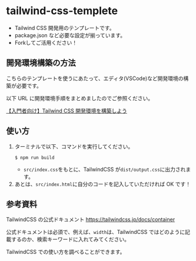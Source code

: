 # tailwind-css-templete

- Tailwind CSS 開発用のテンプレートです。
- package.json など必要な設定が揃っています。
- Forkしてご活用ください！

## 開発環境構築の方法

こちらのテンプレートを使うにあたって、エディタ(VSCode)など開発環境の構築が必要です。

以下 URL に開発環境手順をまとめましたのでご参照ください。

[【入門者向け】Tailwind CSS 開発環境を構築しよう](https://www.notion.so/wywy-llc/Tailwind-CSS-5967ff963d0749289f37871791a6282d)

## 使い方

1. ターミナルで以下、コマンドを実行してください。
   ```
   $ npm run build
   ```
   - `src/index.css`をもとに、TailwindCSS が`dist/output.css`に出力されます。
2. あとは、`src/index.html`に自分のコードを記入していただければ OK です！

## 参考資料

TailwindCSS の公式ドキュメント
https://tailwindcss.jp/docs/container

公式ドキュメントは必須で、例えば、`width`は、TailwindCSS ではどのように記載するのか、検索キーワードに入れてみてください。

TailwindCSS での使い方を調べることができます。
